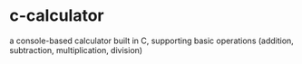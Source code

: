 # c-calculator
a console-based calculator built in C, supporting basic operations (addition, subtraction, multiplication, division)
